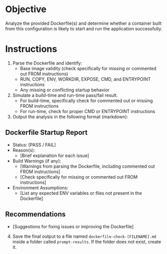# Objective
Analyze the provided Dockerfile(s) and determine whether a container built from this configuration is likely to start and run the application successfully.

# Instructions
1. Parse the Dockerfile and identify:
   - Base image validity (check specifically for missing or commented out FROM instructions)
   - RUN, COPY, ENV, WORKDIR, EXPOSE, CMD, and ENTRYPOINT instructions
   - Any missing or conflicting startup behavior
2. Simulate a build-time and run-time pass/fail result.
   - For build-time, specifically check for commented out or missing FROM instructions
   - For run-time, check for proper CMD or ENTRYPOINT instructions
3. Output the analysis in the following format (markdown):

## Dockerfile Startup Report
- Status: [PASS / FAIL]
- Reason(s):
  - [Brief explanation for each issue]
- Build Warnings (if any):
  - [Warnings from parsing the Dockerfile, including commented out FROM instructions]
  - [Check specifically for missing or commented out FROM instructions]
- Environment Assumptions:
  - [List any expected ENV variables or files not present in the Dockerfile]

## Recommendations
- [Suggestions for fixing issues or improving the Dockerfile]

4. Save the final output to a file named `dockerfile-check-[FILENAME].md` inside a folder called `prompt-results`. If the folder does not exist, create it.


